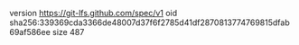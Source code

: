version https://git-lfs.github.com/spec/v1
oid sha256:339369cda3366de48007d37f6f2785d41df2870813774769815dfab69af586ee
size 487

